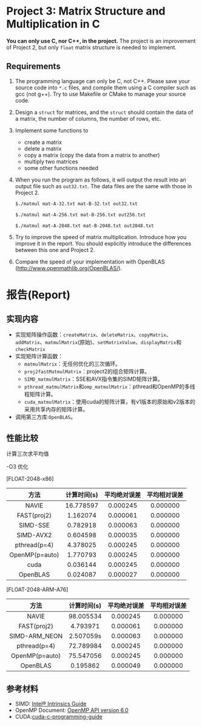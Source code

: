 # Project 3: Matrix Structure and Multiplication in C

**You can only use C, nor C++, in the project.** The project is an improvement of Project 2, but only `float` matrix structure is needed to implement.

## Requirements

1. The programming language can only be C, not C++. Please save your source code into `*.c` files, and compile them using a C compiler such as gcc (not g++). Try to use Makefile or CMake to manage your source code.

1. Design a `struct` for matrices, and the `struct` should contain the data of a matrix, the number of columns, the number of rows, etc. 

1. Implement some functions to
    * create a matrix
    * delete a matrix
    * copy a matrix (copy the data from a matrix to another)
    * multiply two matrices
    * some other functions needed


1. When you run the program as follows, it will output the result into an output file such as `out32.txt`. The data files are the same with those in Project 2.

    ```bash
    $./matmul mat-A-32.txt mat-B-32.txt out32.txt
    ```
    ```bash
    $./matmul mat-A-256.txt mat-B-256.txt out256.txt
    ```
    ```bash
    $./matmul mat-A-2048.txt mat-B-2048.txt out2048.txt
    ```

1. Try to improve the speed of matrix multiplication. Introduce how you improve it in the report. You should explicitly introduce the differences between this one and Project 2.

1. Compare the speed of your implementation with OpenBLAS (http://www.openmathlib.org/OpenBLAS/).

# 报告(Report)

## 实现内容
- 实现矩阵操作函数：`createMatrix`、`deleteMatrix`、`copyMatrix`、`addMatrix`、`matmulMatrix`(原始)、`setMatrixValue`、`displayMatrix`和`checkMatrix`
- 实现矩阵计算函数：
  - `matmulMatrix`：无任何优化的三次循环。
  - `proj2fastMatmulMatrix`：project2的组合矩阵计算。
  - `SIMD_matmulMatrix`：SSE和AVX指令集的SIMD矩阵计算。
  - `pthread_matmulMatrix`和`omp_matmulMatrix`：pthread和OpenMP的多线程矩阵计算。
  - `cuda_matmulMatrix`：使用cuda的矩阵计算，有v1版本的原始和v2版本的采用共享内存的矩阵计算。
- 调用第三方库:`OpenBLAS`。

## 性能比较
计算三次求平均值

-O3 优化

\[FLOAT-2048-x86\]

| 方法 | 计算时间(s) | 平均绝对误差 | 平均相对误差|
|    :--:      |    :--:    |   :--:    |  :--:   |
| NAVIE  | 16.778597 | 0.000245 | 0.000000 |
| FAST(proj2)  | 1.162074 | 0.000061 | 0.000000 |
| SIMD-SSE  | 0.782918 | 0.000063 | 0.000000 |
| SIMD-AVX2 | 0.604598 | 0.000035 | 0.000000 |
| pthread(p=4)  | 4.378025 | 0.000245 | 0.000000 |
| OpenMP(p=auto)| 1.770793 | 0.000245 | 0.000000 |
| cuda  | 0.036144 | 0.000245 | 0.000000 |
| OpenBLAS  | 0.024087 | 0.000027 | 0.000000 |

\[FLOAT-2048-ARM-A76\]

| 方法 | 计算时间(s) | 平均绝对误差 | 平均相对误差|
|    :--:      |    :--:    |   :--:    |  :--:   |
| NAVIE  | 98.005534 | 0.000245 | 0.000000 |
| FAST(proj2)  | 4.793971 | 0.000061 | 0.000000 |
| SIMD-ARM_NEON  | 2.507059s | 0.000063 | 0.000000 |
| pthread(p=4)  | 72.789984 | 0.000245 | 0.000000 |
| OpenMP(p=auto)| 75.547056 | 0.000245 | 0.000000 |
| OpenBLAS  | 0.195862 | 0.000049 | 0.000000 |


## 参考材料
- SIMD: [Intel® Intrinsics Guide](https://www.intel.com/content/www/us/en/docs/intrinsics-guide/index.html)
- OpenMP Document: [OpenMP API version 6.0](https://www.openmp.org/wp-content/uploads/openmp-examples-6.0.pdf)
- CUDA:[cuda-c-programming-guide](https://www.openmp.org/wp-content/uploads/openmp-examples-6.0.pdf)